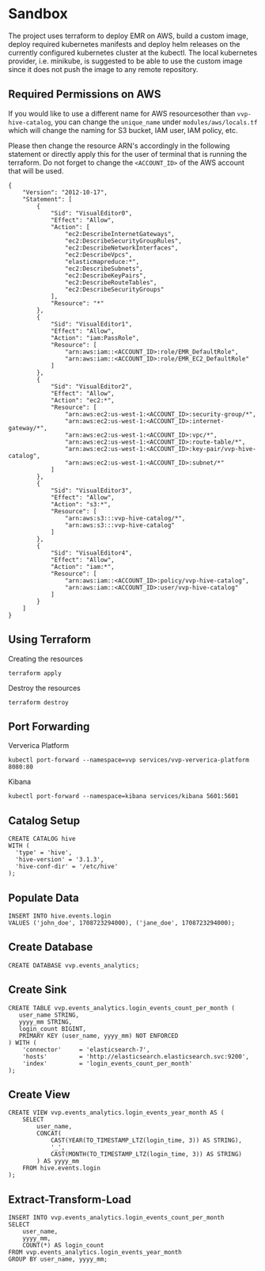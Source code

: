 # Sandbox

The project uses terraform to deploy EMR on AWS, build a custom image, deploy required kubernetes
manifests and deploy helm releases on the currently configured kubernetes cluster
at the kubectl. The local kubernetes provider, i.e. minikube, is suggested to be
able to use the custom image since it does not push the image to any remote repository.


## Required Permissions on AWS

If you would like to use a different name for AWS resourcesother than `vvp-hive-catalog`,
you can change the `unique_name` under `modules/aws/locals.tf` which will
change the naming for S3 bucket, IAM user, IAM policy, etc.

Please then change the resource ARN's accordingly in the following statement
or directly apply this for the user of terminal that is running the terraform.
Do not forget to change the `<ACCOUNT_ID>` of the AWS account that will be used.

```
{
	"Version": "2012-10-17",
	"Statement": [
		{
			"Sid": "VisualEditor0",
			"Effect": "Allow",
			"Action": [
				"ec2:DescribeInternetGateways",
				"ec2:DescribeSecurityGroupRules",
				"ec2:DescribeNetworkInterfaces",
				"ec2:DescribeVpcs",
				"elasticmapreduce:*",
				"ec2:DescribeSubnets",
				"ec2:DescribeKeyPairs",
				"ec2:DescribeRouteTables",
				"ec2:DescribeSecurityGroups"
			],
			"Resource": "*"
		},
		{
			"Sid": "VisualEditor1",
			"Effect": "Allow",
			"Action": "iam:PassRole",
			"Resource": [
				"arn:aws:iam::<ACCOUNT_ID>:role/EMR_DefaultRole",
				"arn:aws:iam::<ACCOUNT_ID>:role/EMR_EC2_DefaultRole"
			]
		},
		{
			"Sid": "VisualEditor2",
			"Effect": "Allow",
			"Action": "ec2:*",
			"Resource": [
				"arn:aws:ec2:us-west-1:<ACCOUNT_ID>:security-group/*",
				"arn:aws:ec2:us-west-1:<ACCOUNT_ID>:internet-gateway/*",
				"arn:aws:ec2:us-west-1:<ACCOUNT_ID>:vpc/*",
				"arn:aws:ec2:us-west-1:<ACCOUNT_ID>:route-table/*",
				"arn:aws:ec2:us-west-1:<ACCOUNT_ID>:key-pair/vvp-hive-catalog",
				"arn:aws:ec2:us-west-1:<ACCOUNT_ID>:subnet/*"
			]
		},
		{
			"Sid": "VisualEditor3",
			"Effect": "Allow",
			"Action": "s3:*",
			"Resource": [
				"arn:aws:s3:::vvp-hive-catalog/*",
				"arn:aws:s3:::vvp-hive-catalog"
			]
		},
		{
			"Sid": "VisualEditor4",
			"Effect": "Allow",
			"Action": "iam:*",
			"Resource": [
				"arn:aws:iam::<ACCOUNT_ID>:policy/vvp-hive-catalog",
				"arn:aws:iam::<ACCOUNT_ID>:user/vvp-hive-catalog"
			]
		}
	]
}
```


## Using Terraform

Creating the resources

`terraform apply`

Destroy the resources

`terraform destroy`


## Port Forwarding

Ververica Platform

`kubectl port-forward --namespace=vvp services/vvp-ververica-platform 8080:80`

Kibana

`kubectl port-forward --namespace=kibana services/kibana 5601:5601`


## Catalog Setup

```
CREATE CATALOG hive
WITH (
  'type' = 'hive',
  'hive-version' = '3.1.3',
  'hive-conf-dir' = '/etc/hive'
);
```


## Populate Data

```
INSERT INTO hive.events.login
VALUES ('john_doe', 1708723294000), ('jane_doe', 1708723294000);
```


##  Create Database

```
CREATE DATABASE vvp.events_analytics;
```


## Create Sink

```
CREATE TABLE vvp.events_analytics.login_events_count_per_month (
   user_name STRING,
   yyyy_mm STRING,
   login_count BIGINT,
   PRIMARY KEY (user_name, yyyy_mm) NOT ENFORCED
) WITH (
    'connector'     = 'elasticsearch-7',
    'hosts'         = 'http://elasticsearch.elasticsearch.svc:9200',
    'index'         = 'login_events_count_per_month'
);
```


## Create View

```
CREATE VIEW vvp.events_analytics.login_events_year_month AS (
    SELECT
        user_name,
        CONCAT(
            CAST(YEAR(TO_TIMESTAMP_LTZ(login_time, 3)) AS STRING),
            '_',
            CAST(MONTH(TO_TIMESTAMP_LTZ(login_time, 3)) AS STRING)
        ) AS yyyy_mm
    FROM hive.events.login
);
```


## Extract-Transform-Load

```
INSERT INTO vvp.events_analytics.login_events_count_per_month
SELECT
    user_name,
    yyyy_mm,
    COUNT(*) AS login_count
FROM vvp.events_analytics.login_events_year_month
GROUP BY user_name, yyyy_mm;
```

